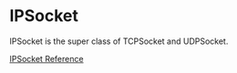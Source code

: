 # IPSocket

IPSocket is the super class of TCPSocket and UDPSocket.

[IPSocket Reference](https://ruby-doc.org/stdlib-2.6/libdoc/socket/rdoc/IPSocket.html)
